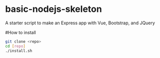 # basic-nodejs-skeleton
A starter script to make an Express app with Vue, Bootstrap, and JQuery


#How to install 
``` bash
git clone <repo>
cd [repo]
./install.sh
```